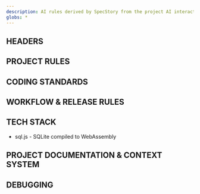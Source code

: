 ```yaml
---
description: AI rules derived by SpecStory from the project AI interaction history
globs: *
---
```


## HEADERS

## PROJECT RULES

## CODING STANDARDS

## WORKFLOW & RELEASE RULES

## TECH STACK
*   sql.js - SQLite compiled to WebAssembly

## PROJECT DOCUMENTATION & CONTEXT SYSTEM

## DEBUGGING